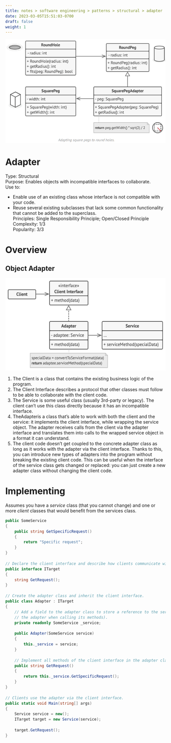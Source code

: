 ```yaml
---
title: notes > software engineering > patterns > structural > adapter
date: 2023-03-05T15:51:03-0700
draft: false
weight: 1
---
```

<img src="Structural_Adapter-image1.png" style="width:5.28333in;height:3.4in" />

# Adapter
Type: Structural  
Purpose: Enables objects with incompatible interfaces to collaborate.  
Use to:
- Enable use of an existing class whose interface is not compatible with your code.
- Reuse several existing subclasses that lack some common functionality that cannot be added to the superclass.  
Principles: Single Responsibility Principle; Open/Closed Principle  
Complexity: 1/3  
Popularity: 3/3  

# Overview
## Object Adapter
<img src="Structural_Adapter-image2.png" style="width:5.475in;height:3.025in" alt="Structure of the Adapter design pattern (the object adapter)" />  

1.  The Client is a class that contains the existing business logic of the program.
2.  The Client Interface describes a protocol that other classes must follow to be able to collaborate with the client code.
3.  The Service is some useful class (usually 3rd-party or legacy). The client can’t use this class directly because it has an incompatible interface.
4.  TheAdapteris a class that’s able to work with both the client and the service: it implements the client interface, while wrapping the service object. The adapter receives calls from the client via the adapter interface and translates them into calls to the wrapped service object in a format it can understand.
5.  The client code doesn’t get coupled to the concrete adapter class as long as it works with the adapter via the client interface. Thanks to this, you can introduce new types of adapters into the program without breaking the existing client code. This can be useful when the interface of the service class gets changed or replaced: you can just create a new adapter class without changing the client code.

# Implementing
Assumes you have a *service* class (that you cannot change) and one or more *client* classes that would benefit from the services class.
```cs
public SomeService
{
    public string GetSpecificRequest()
    {
        return "Specific request";
    }
}

// Declare the client interface and describe how clients communicate with the service.
public interface ITarget
{
    string GetRequest();
}

// Create the adapter class and inherit the client interface.
public class Adapter : ITarget
{
    // Add a field to the adapter class to store a reference to the service object (either initialize the field via the constructor or pass it to
    // the adapter when calling its methods).
    private readonly SomeService _service;

    public Adapter(SomeService service)
    {
        this._service = service;
    }

    // Implement all methods of the client interface in the adapter class (delegating most of the real work to the service object).
    public string GetRequest()
    {
        return this._service.GetSpecificRequest();
    }
}

// Clients use the adapter via the client interface.
public static void Main(string[] args)
{
    Service service = new();
    ITarget target = new Service(service);

    target.GetRequest();
}
```
